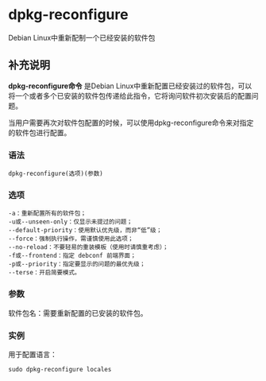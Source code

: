dpkg-reconfigure
===

Debian Linux中重新配制一个已经安装的软件包

## 补充说明

**dpkg-reconfigure命令** 是Debian Linux中重新配置已经安装过的软件包，可以将一个或者多个已安装的软件包传递给此指令，它将询问软件初次安装后的配置问题。

当用户需要再次对软件包配置的时候，可以使用dpkg-reconfigure命令来对指定的软件包进行配置。

### 语法  

```
dpkg-reconfigure(选项)(参数)
```

### 选项  

```
-a：重新配置所有的软件包；
-u或--unseen-only：仅显示未提过的问题；
--default-priority：使用默认优先级，而非“低”级；
--force：强制执行操作，需谨慎使用此选项；
--no-reload：不要轻易的重装模板（使用时请慎重考虑）；
-f或--frontend：指定 debconf 前端界面；
-p或--priority：指定要显示的问题的最优先级；
--terse：开启简要模式。

```

### 参数  

软件包名：需要重新配置的已安装的软件包。

### 实例  

用于配置语言：

```
sudo dpkg-reconfigure locales
```


<!-- Linux命令行搜索引擎：https://jaywcjlove.github.io/linux-command/ -->